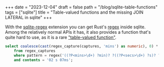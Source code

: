 +++
date = "2023-12-04"
draft = false
path = "/blog/sqlite-table-functions"
tags = ["sqlite"]
title = "Table-valued functions and the missing JOIN LATERAL in sqlite"
+++

With the [sqlite-regex] extension you can get Rust's [regex][rust-regex] inside
sqlite. Among the relatively normal APIs it has, it also provides a function
that's quite hard to use, as it is a rare ["table-valued function"][tvf].

[tvf]: https://www.sqlite.org/vtab.html#tabfunc2
[sqlite-regex]: https://github.com/asg017/sqlite-regex
[rust-regex]: https://crates.io/crates/regex

```sql
select coalesce(cast(regex_capture(captures, 'mins') as numeric), 0) * 60000 + coalesce(cast(regex_capture(captures, 'secs') as numeric), 0) * 1000 + coalesce(cast(regex_capture(captures, 'ms') as numeric), 0) as millis
    from regex_captures
    where pattern = regex('((?P<mins>\d+) ?min)? ?((?P<secs>\d+) ?s)? ?((?P<ms>\d+) ?ms)?')
    and contents = '02 s 07ms';
```

